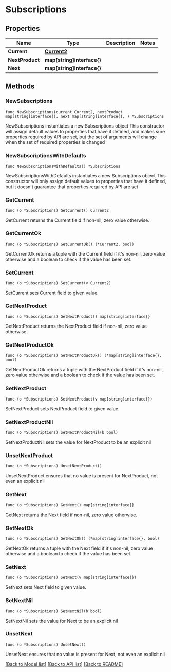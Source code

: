 # Subscriptions

## Properties

Name | Type | Description | Notes
------------ | ------------- | ------------- | -------------
**Current** | [**Current2**](Current2.md) |  | 
**NextProduct** | **map[string]interface{}** |  | 
**Next** | **map[string]interface{}** |  | 

## Methods

### NewSubscriptions

`func NewSubscriptions(current Current2, nextProduct map[string]interface{}, next map[string]interface{}, ) *Subscriptions`

NewSubscriptions instantiates a new Subscriptions object
This constructor will assign default values to properties that have it defined,
and makes sure properties required by API are set, but the set of arguments
will change when the set of required properties is changed

### NewSubscriptionsWithDefaults

`func NewSubscriptionsWithDefaults() *Subscriptions`

NewSubscriptionsWithDefaults instantiates a new Subscriptions object
This constructor will only assign default values to properties that have it defined,
but it doesn't guarantee that properties required by API are set

### GetCurrent

`func (o *Subscriptions) GetCurrent() Current2`

GetCurrent returns the Current field if non-nil, zero value otherwise.

### GetCurrentOk

`func (o *Subscriptions) GetCurrentOk() (*Current2, bool)`

GetCurrentOk returns a tuple with the Current field if it's non-nil, zero value otherwise
and a boolean to check if the value has been set.

### SetCurrent

`func (o *Subscriptions) SetCurrent(v Current2)`

SetCurrent sets Current field to given value.


### GetNextProduct

`func (o *Subscriptions) GetNextProduct() map[string]interface{}`

GetNextProduct returns the NextProduct field if non-nil, zero value otherwise.

### GetNextProductOk

`func (o *Subscriptions) GetNextProductOk() (*map[string]interface{}, bool)`

GetNextProductOk returns a tuple with the NextProduct field if it's non-nil, zero value otherwise
and a boolean to check if the value has been set.

### SetNextProduct

`func (o *Subscriptions) SetNextProduct(v map[string]interface{})`

SetNextProduct sets NextProduct field to given value.


### SetNextProductNil

`func (o *Subscriptions) SetNextProductNil(b bool)`

 SetNextProductNil sets the value for NextProduct to be an explicit nil

### UnsetNextProduct
`func (o *Subscriptions) UnsetNextProduct()`

UnsetNextProduct ensures that no value is present for NextProduct, not even an explicit nil
### GetNext

`func (o *Subscriptions) GetNext() map[string]interface{}`

GetNext returns the Next field if non-nil, zero value otherwise.

### GetNextOk

`func (o *Subscriptions) GetNextOk() (*map[string]interface{}, bool)`

GetNextOk returns a tuple with the Next field if it's non-nil, zero value otherwise
and a boolean to check if the value has been set.

### SetNext

`func (o *Subscriptions) SetNext(v map[string]interface{})`

SetNext sets Next field to given value.


### SetNextNil

`func (o *Subscriptions) SetNextNil(b bool)`

 SetNextNil sets the value for Next to be an explicit nil

### UnsetNext
`func (o *Subscriptions) UnsetNext()`

UnsetNext ensures that no value is present for Next, not even an explicit nil

[[Back to Model list]](../README.md#documentation-for-models) [[Back to API list]](../README.md#documentation-for-api-endpoints) [[Back to README]](../README.md)


